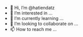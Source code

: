 - 👋 Hi, I’m @hatiendatz
- 👀 I’m interested in ...
- 🌱 I’m currently learning ...
- 💞️ I’m looking to collaborate on ...
- 📫 How to reach me ...

<!---
hatiendatz/hatiendatz is a ✨ special ✨ repository because its `README.md` (this file) appears on your GitHub profile.
You can click the Preview link to take a look at your changes.
--->
